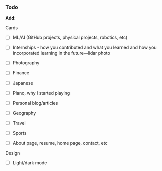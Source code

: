 ### Todo


**Add:**

Cards
- [ ] ML/AI (GitHub projects, physical projects, robotics, etc)
- [ ] Internships - how you contributed and what you learned and how you incorporated learning in the future—lidar photo
- [ ] Photography
- [ ] Finance
- [ ] Japanese
- [ ] Piano, why I started playing
- [ ] Personal blog/articles

- [ ] Geography
- [ ] Travel
- [ ] Sports

- [ ] About page, resume, home page, contact, etc


Design
- [ ] Light/dark mode
